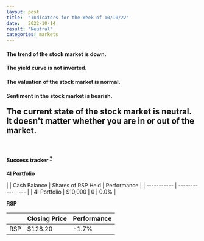 ```yaml
---
layout: post
title:  "Indicators for the Week of 10/10/22"
date:   2022-10-14
result: "Neutral"
categories: markets
---
```

<h4>The trend of the stock market is <b>down.</b></h4>

<h4>The yield curve is <b>not inverted.</b></h4>

<h4>
  The valuation of the stock market is <b>normal.</b>
</h4>

<h4>
  Sentiment in the stock market is <b>bearish.</b>
</h4>

<h2 style="margin-top: 20px;">The current state of the stock market is <b>neutral.</b> It doesn't matter whether you are in or out of the market.</h2>

<br/>

<h4 style="font-weight: bold;">Success tracker <sup><a href="/tracker/">?</a></sup></h4>

<b>4I Portfolio</b>

| | Cash Balance | Shares of RSP Held | Performance |
| ----------- | ----------- | --- |
| 4I Portfolio      | $10,000      | 0 | 0.0% |

<b>RSP</b>

|  | Closing Price | Performance |
|-|-|-|
|RSP|$128.20|-1.7%|

